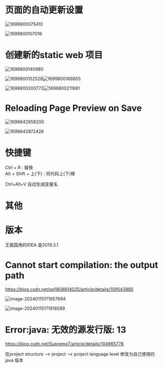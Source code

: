 # 页面的自动更新设置

![1699800075410](image/idea/1699800075410.png)

![1699800107016](image/idea/1699800107016.png)

# 创建新的static web 项目

![1699800140980](image/idea/1699800140980.png)

![1699800152528](image/idea/1699800152528.png)![1699800168855](image/idea/1699800168855.png)

![1699800200773](image/idea/1699800200773.png)![1699800211981](image/idea/1699800211981.png)

# Reloading Page Preview on Save

![1699842958200](image/idea/1699842958200.png)

![1699842972428](image/idea/1699842972428.png)

# 快捷键

Ctrl + R : 替换  
Alt + Shift + 上(下) : 将代码上(下)移   

Ctrl+Alt+V 自动生成变量名

# 其他





# 版本

王振国用的IDEA 是2019.3.1



# Cannot start compilation: the output path

https://blog.csdn.net/qq1808814025/article/details/109543885

![image-20240115171957694](image/idea/image-20240115171957694.png)



![image-20240115171916589](image/idea/image-20240115171916589.png)







# Error:java: 无效的源发行版: 13

https://blog.csdn.net/Supreme7/article/details/104965778

在project structure --> project --> project language level 修改为自己使用的java 版本

